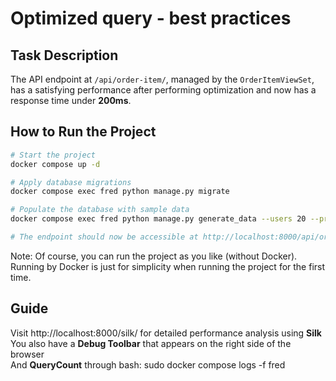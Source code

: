 # Optimized query - best practices

## Task Description

The API endpoint at `/api/order-item/`, managed by the `OrderItemViewSet`, has a satisfying performance after performing optimization and now has a response time under **200ms**.

## How to Run the Project

```bash
# Start the project
docker compose up -d

# Apply database migrations
docker compose exec fred python manage.py migrate

# Populate the database with sample data
docker compose exec fred python manage.py generate_data --users 20 --products 400 --orders 1000 --orderitems 4000

# The endpoint should now be accessible at http://localhost:8000/api/order-item/  
```
Note: Of course, you can run the project as you like (without Docker). Running by Docker is just for simplicity when running the project for the first time.

## Guide
Visit http://localhost:8000/silk/ for detailed performance analysis using **Silk**  
You also have a **Debug Toolbar** that appears on the right side of the browser  
And **QueryCount** through bash: sudo docker compose logs -f fred  


